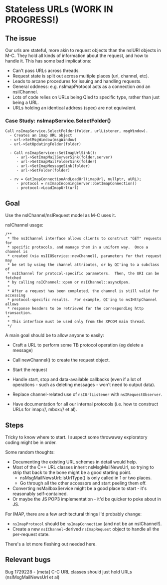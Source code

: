# Stateless URLs (WORK IN PROGRESS!)

## The issue

Our urls are stateful, more akin to request objects than the nsIURI objects in M-C.
They hold all kinds of information about the request, and how to handle it.
This has some bad implications:

- Can't pass URLs across threads.
- Request state is split out across multiple places (url, channel, etc).
- Leads to arcane procedures for issuing and handling requests.
- General oddness: e.g. nsImapProtocol acts as a connection _and_ an nsiIChannel.
- Lots of code relies on URLs being QIed to specific type, rather than just being a URL.
- URLs holding an identical address (spec) are not equivalent.

### Case Study: nsImapService.SelectFolder()

```
Call nsImapService.SelectFolder(folder, urlListener, msgWindow).
  - Creates an imap URL object
  - url->SetMsgWindow(msgWindow)
  - url->SetUpdatingFolder(folder)

  - Call nsImapService::SetImapUrlSink():
     - url->SetImapMailServerSink(folder.server)
     - url->SetImapMailFolderSink(folder)
     - url->SetImapMessageSink(folder)
     - url->SetFolder(folder)

  - rv = GetImapConnectionAndLoadUrl(imapUrl, nullptr, aURL);
     - protocol = nsImapIncomingServer::GetImapConnection()
     - protocol->LoadImapUrl(url)
```

## Goal

Use the nsIChannel/nsIRequest model as M-C uses it.

nsIChannel usage:

```
/**
 * The nsIChannel interface allows clients to construct "GET" requests for
 * specific protocols, and manage them in a uniform way.  Once a channel is
 * created (via nsIIOService::newChannel), parameters for that request may
 * be set by using the channel attributes, or by QI'ing to a subclass of
 * nsIChannel for protocol-specific parameters.  Then, the URI can be fetched
 * by calling nsIChannel::open or nsIChannel::asyncOpen.
 *
 * After a request has been completed, the channel is still valid for accessing
 * protocol-specific results.  For example, QI'ing to nsIHttpChannel allows
 * response headers to be retrieved for the corresponding http transaction.
 *
 * This interface must be used only from the XPCOM main thread.
 */
```

A main goal should be to allow anyone to easily:
- Craft a URL to perform some TB protocol operation (eg delete a message)
- Call newChannel() to create the request object.
- Start the request
- Handle start, stop and data-available callbacks (even if a lot of operations - such as deleting messages - won't need to output data).

- Replace channel-related use of `nsIUrlListener` with `nsIRequestObserver`.

- Have documentation for all our internal protocols (i.e. how to construct URLs for imap://, mbox:// et al).

## Steps

Tricky to know where to start. I suspect some throwaway exploratory coding might be in order.

Some random thoughts:

- Documenting the existing URL schemes in detail would help.
- Most of the C++ URL classes inherit nsMsgMailNewsUrl, so trying to strip that back to the bone might be a good starting point.
  - nsMsgMailNewsUrl::IsUrlType() is only called in 1 or two places.
  - Go through all the other accessors and start peeling them off.
- Converting nsMailboxService might be a good place to start - it's reasonably self-contained.
- Or maybe the JS POP3 implementation - it'd be quicker to poke about in JS.

For IMAP, there are a few architectural things I'd probably change:

- `nsImapProtocol` should be `nsImapConnection` (and not be an nsIChannel!).
- Create a new `nsIChannel`-derived `nsImapRequest` object to handle all the per-request state.

There's a lot more fleshing out needed here.

## Relevant bugs

Bug 1729228 - [meta] C-C URL classes should just hold URLs (nsIMsgMailNewsUrl et al)

